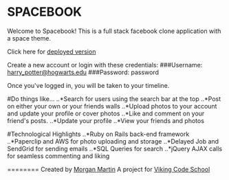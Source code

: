 SPACEBOOK
========
Welcome to Spacebook! This is a full stack facebook clone application with a space theme.

Click here for [deployed version](https://peaceful-fjord-47199.herokuapp.com)

Create a new account or login with these credentials:
###Username: harry_potter@hogwarts.edu
###Password: password

Once you've logged in, you will be taken to your timeline.

#Do things like...
..*Search for users using the search bar at the top
..*Post on either your own or your friends walls
..*Upload photos to your account and update your profile or cover photos
..*Like and comment on your friend's posts.
..*Update your profile
..*View your friends and photos

#Technological Highlights
..*Ruby on Rails back-end framework
..*Paperclip and AWS for photo uploading and storage
..*Delayed Job and SendGrid for sending emails
..*SQL Queries for search
..*jQuery AJAX calls for seamless commenting and liking




========
Created by [Morgan Martin](https://github.com/morgancmartin)
A project for [Viking Code School](http://vikingcodeschool.com)
